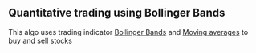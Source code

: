 ## Quantitative trading using Bollinger Bands

This algo uses trading indicator [Bollinger Bands](https://www.tradingview.com/support/solutions/43000501840-bollinger-bands-bb/) and [Moving averages](https://www.tradingview.com/support/solutions/43000502589-moving-average/#:~:text=Moving%20Average%20(MA)%20is%20a,areas%20of%20support%20and%20resistance) to buy and sell stocks 

